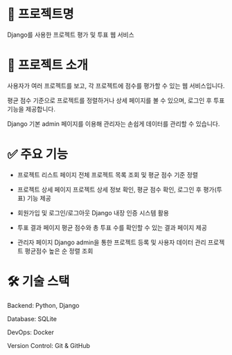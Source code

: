 # 📄 프로젝트명
Django를 사용한 프로젝트 평가 및 투표 웹 서비스

# 🚀 프로젝트 소개
사용자가 여러 프로젝트를 보고, 각 프로젝트에 점수를 평가할 수 있는 웹 서비스입니다.

평균 점수 기준으로 프로젝트를 정렬하거나 상세 페이지를 볼 수 있으며, 로그인 후 투표 기능을 제공합니다.

Django 기본 admin 페이지를 이용해 관리자는 손쉽게 데이터를 관리할 수 있습니다.

# ✅ 주요 기능
- 프로젝트 리스트 페이지
전체 프로젝트 목록 조회 및 평균 점수 기준 정렬

- 프로젝트 상세 페이지
프로젝트 상세 정보 확인, 평균 점수 확인, 로그인 후 평가(투표) 기능 제공

- 회원가입 및 로그인/로그아웃
Django 내장 인증 시스템 활용

- 투표 결과 페이지
평균 점수와 총 투표 수를 확인할 수 있는 결과 페이지 제공

- 관리자 페이지
Django admin을 통한 프로젝트 등록 및 사용자 데이터 관리
프로젝트 평균점수 높은 순 정렬 조회

# 🛠️ 기술 스택
Backend: Python, Django

Database: SQLite

DevOps: Docker

Version Control: Git & GitHub
